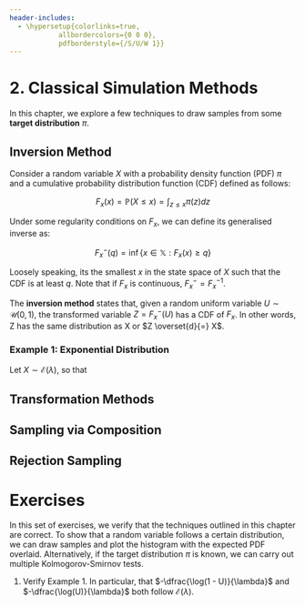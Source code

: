```yaml
---
header-includes:
  - \hypersetup{colorlinks=true,
            allbordercolors={0 0 0},
            pdfborderstyle={/S/U/W 1}}
---
```


# 2. Classical Simulation Methods

In this chapter, we explore a few techniques to draw samples from some **target distribution** $\pi$.

## Inversion Method

Consider a random variable $X$ with a probability density function (PDF) $\pi$ and a cumulative probability distribution function (CDF) defined as follows:

$$ F_x(x) = \mathbb{P}(X \leq x) = \int_{z \leq x} \pi(z) dz $$

Under some regularity conditions on $F_x$, we can define its generalised inverse as:

$$ F_x^{-}(q) = \inf \{ x \in \mathbb{X} : F_x(x) \geq q \}$$

Loosely speaking, its the smallest $x$ in the state space of $X$ such that the CDF is at least $q$. Note that if $F_x$ is continuous, $F_x^- = F_x^{-1}$.

The **inversion method** states that, given a random uniform variable $U \sim \mathcal{U}(0, 1)$, the transformed variable $Z = F_x^{-}(U)$ has a CDF of $F_x$. In other words, Z has the same distribution as X or $Z \overset{d}{=} X$.

### Example 1: Exponential Distribution

Let $X \sim \mathcal{E}(\lambda)$, so that


<!--TODO: generalised inversion with multi-dimensional variables-->

## Transformation Methods

<!--TODO: add reparameterisation trick-->
<!--TODO: add link to a blog post about the Gumbel trick-->

## Sampling via Composition

## Rejection Sampling

# Exercises

In this set of exercises, we verify that the techniques outlined in this chapter are correct. To show that a random variable follows a certain distribution, we can draw samples and plot the histogram with the expected PDF overlaid. Alternatively, if the target distribution $\pi$ is known, we can carry out multiple Kolmogorov-Smirnov tests.

1. Verify Example 1. In particular, that $-\dfrac{\log(1 - U)}{\lambda}$ and $-\dfrac{\log(U)}{\lambda}$ both follow $\mathcal{E}(\lambda)$.
